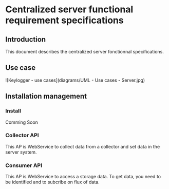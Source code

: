 # Centralized server functional requirement specifications

## Introduction

This document describes the centralized server fonctionnal specifications.

## Use case

![Keylogger - use cases](diagrams/UML - Use cases - Server.jpg)

## Installation management

### Install

Comming Soon

### Collector API

This AP is WebService to  collect data from a collector and set data in the server system.

### Consumer API

This AP is WebService to access a storage data. To get data, you need to be identified and to subcribe on flux of data.
